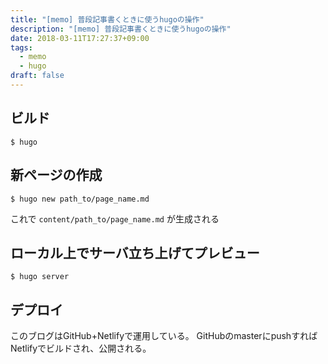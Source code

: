 ```yaml
---
title: "[memo] 普段記事書くときに使うhugoの操作"
description: "[memo] 普段記事書くときに使うhugoの操作"
date: 2018-03-11T17:27:37+09:00
tags:
  - memo
  - hugo
draft: false
---
```


## ビルド

```
$ hugo
```

## 新ページの作成

```
$ hugo new path_to/page_name.md
```

これで `content/path_to/page_name.md` が生成される

## ローカル上でサーバ立ち上げてプレビュー

```
$ hugo server
```

## デプロイ

このブログはGitHub+Netlifyで運用している。
GitHubのmasterにpushすればNetlifyでビルドされ、公開される。
